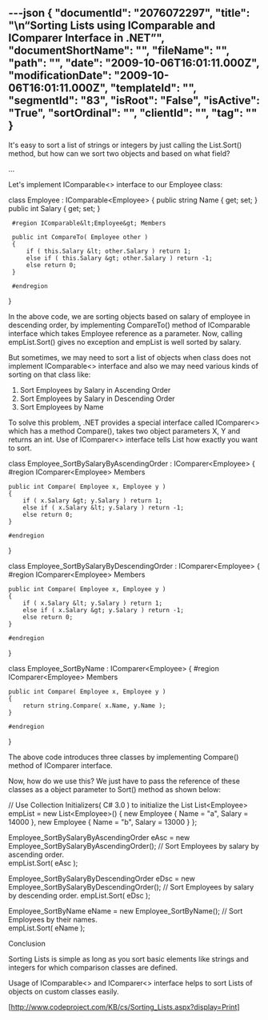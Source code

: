 ---json
{
  "documentId": "2076072297",
  "title": "\n“Sorting Lists using IComparable and IComparer Interface in .NET”",
  "documentShortName": "",
  "fileName": "",
  "path": "",
  "date": "2009-10-06T16:01:11.000Z",
  "modificationDate": "2009-10-06T16:01:11.000Z",
  "templateId": "",
  "segmentId": "83",
  "isRoot": "False",
  "isActive": "True",
  "sortOrdinal": "",
  "clientId": "",
  "tag": ""
}
---

It's easy to sort a list of strings or integers by just calling the List.Sort() method, but how can we sort two objects and based on what field?

…

Let's implement IComparable&lt;&gt; interface to our Employee class:

class Employee : IComparable&lt;Employee&gt;
{
     public string Name { get; set; }
     public int Salary { get; set; }
        
     #region IComparable&lt;Employee&gt; Members
       
     public int CompareTo( Employee other )
     {
         if ( this.Salary &lt; other.Salary ) return 1;
         else if ( this.Salary &gt; other.Salary ) return -1;
         else return 0;
     }
        
     #endregion
}

In the above code, we are sorting objects based on salary of employee in descending order, by implementing CompareTo() method of IComparable interface which takes Employee reference as a parameter.
Now, calling empList.Sort() gives no exception and empList is well sorted by salary.

But sometimes, we may need to sort a list of objects when class does not implement IComparable&lt;&gt; interface and also we may need various kinds of sorting on that class like:

   1. Sort Employees by Salary in Ascending Order
   2. Sort Employees by Salary in Descending Order
   3. Sort Employees by Name

To solve this problem, .NET provides a special interface called IComparer&lt;&gt; which has a method Compare(), takes two object parameters X, Y and returns an int.
Use of IComparer&lt;&gt; interface tells List how exactly you want to sort.

class Employee_SortBySalaryByAscendingOrder : IComparer&lt;Employee&gt;
{
    #region IComparer&lt;Employee&gt; Members
    
    public int Compare( Employee x, Employee y )
    {
        if ( x.Salary &gt; y.Salary ) return 1;
        else if ( x.Salary &lt; y.Salary ) return -1;
        else return 0;
    }
    
    #endregion
}

class Employee_SortBySalaryByDescendingOrder : IComparer&lt;Employee&gt;
{
    #region IComparer&lt;Employee&gt; Members
    
    public int Compare( Employee x, Employee y )
    {
        if ( x.Salary &lt; y.Salary ) return 1;
        else if ( x.Salary &gt; y.Salary ) return -1;
        else return 0;
    }
    
    #endregion
}

class Employee_SortByName : IComparer&lt;Employee&gt;
{
    #region IComparer&lt;Employee&gt; Members
    
    public int Compare( Employee x, Employee y )
    {
        return string.Compare( x.Name, y.Name );
    }
    
    #endregion
}

The above code introduces three classes by implementing Compare() method of IComparer interface.

Now, how do we use this? We just have to pass the reference of these classes as a object parameter to Sort() method as shown below:

// Use Collection Initializers( C# 3.0 ) to initialize the List 
List&lt;Employee&gt; empList = new List&lt;Employee&gt;() 
		{ new Employee { Name = &quot;a&quot;, Salary = 14000 },
                    new Employee { Name = &quot;b&quot;, Salary = 13000 } 
                  };
                                     
Employee_SortBySalaryByAscendingOrder eAsc = 
		new Employee_SortBySalaryByAscendingOrder(); 
// Sort Employees by salary by ascending order.   
empList.Sort( eAsc );
    
Employee_SortBySalaryByDescendingOrder eDsc = 
		new Employee_SortBySalaryByDescendingOrder();
// Sort Employees by salary by descending order. 
empList.Sort( eDsc );
    
Employee_SortByName eName = new Employee_SortByName();
// Sort Employees by their names.                                 
empList.Sort( eName );

Conclusion

Sorting Lists is simple as long as you sort basic elements like strings and integers for which comparison classes are defined.

Usage of IComparable&lt;&gt; and IComparer&lt;&gt; interface helps to sort Lists of objects on custom classes easily.

[http://www.codeproject.com/KB/cs/Sorting_Lists.aspx?display=Print]
